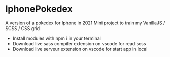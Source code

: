 # IphonePokedex

A version of a pokedex for Iphone in 2021
Mini project to train my VanillaJS / SCSS / CSS grid

- Install modules with npm i in your terminal
- Download live sass compiler extension on vscode for read scss
- Download live serveur extension on vscode for start app in local
